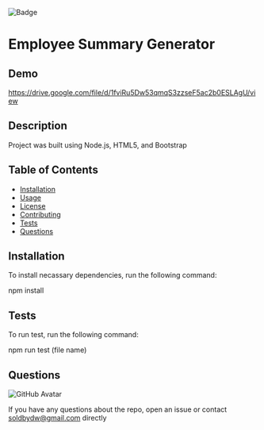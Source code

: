 
![Badge](https://img.shields.io/badge/license-MIT-brightgreen.svg)

# Employee Summary Generator

## Demo
https://drive.google.com/file/d/1fviRu5Dw53qmqS3zzseF5ac2b0ESLAgU/view

## Description
                          
Project was built using Node.js, HTML5, and Bootstrap
                          
## Table of Contents
                           
* [Installation](#installation)
* [Usage](#usage)
* [License](#license)
* [Contributing](#contributing)
* [Tests](#tests)
* [Questions](#questions)
                          
## Installation
                          
To install necassary dependencies, run the following command:
                          
 npm install 
                          
                          
## Tests 
                          
To run test, run the following command:
                          
npm run test (file name)
                          
## Questions
                          
![GitHub Avatar](https://avatars0.githubusercontent.com/u/58758770?v=4)
            
If you have any questions about the repo, open an issue or contact soldbydw@gmail.com directly
            
